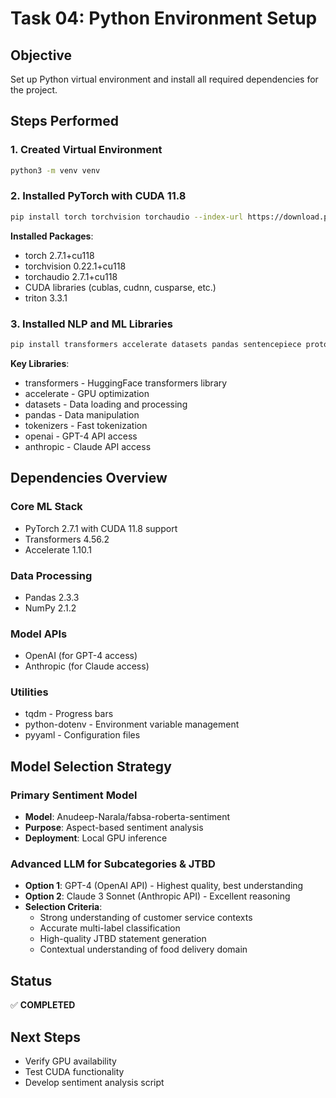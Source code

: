 # Task 04: Python Environment Setup

## Objective
Set up Python virtual environment and install all required dependencies for the project.

## Steps Performed

### 1. Created Virtual Environment
```bash
python3 -m venv venv
```

### 2. Installed PyTorch with CUDA 11.8
```bash
pip install torch torchvision torchaudio --index-url https://download.pytorch.org/whl/cu118
```

**Installed Packages**:
- torch 2.7.1+cu118
- torchvision 0.22.1+cu118
- torchaudio 2.7.1+cu118
- CUDA libraries (cublas, cudnn, cusparse, etc.)
- triton 3.3.1

### 3. Installed NLP and ML Libraries
```bash
pip install transformers accelerate datasets pandas sentencepiece protobuf tokenizers tqdm python-dotenv pyyaml openai anthropic
```

**Key Libraries**:
- transformers - HuggingFace transformers library
- accelerate - GPU optimization
- datasets - Data loading and processing
- pandas - Data manipulation
- tokenizers - Fast tokenization
- openai - GPT-4 API access
- anthropic - Claude API access

## Dependencies Overview

### Core ML Stack
- PyTorch 2.7.1 with CUDA 11.8 support
- Transformers 4.56.2
- Accelerate 1.10.1

### Data Processing
- Pandas 2.3.3
- NumPy 2.1.2

### Model APIs
- OpenAI (for GPT-4 access)
- Anthropic (for Claude access)

### Utilities
- tqdm - Progress bars
- python-dotenv - Environment variable management
- pyyaml - Configuration files

## Model Selection Strategy

### Primary Sentiment Model
- **Model**: Anudeep-Narala/fabsa-roberta-sentiment
- **Purpose**: Aspect-based sentiment analysis
- **Deployment**: Local GPU inference

### Advanced LLM for Subcategories & JTBD
- **Option 1**: GPT-4 (OpenAI API) - Highest quality, best understanding
- **Option 2**: Claude 3 Sonnet (Anthropic API) - Excellent reasoning
- **Selection Criteria**:
  - Strong understanding of customer service contexts
  - Accurate multi-label classification
  - High-quality JTBD statement generation
  - Contextual understanding of food delivery domain

## Status
✅ **COMPLETED**

## Next Steps
- Verify GPU availability
- Test CUDA functionality
- Develop sentiment analysis script
